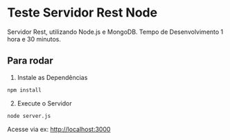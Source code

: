 # Teste Servidor Rest Node

Servidor Rest, utilizando Node.js e MongoDB.
Tempo de Desenvolvimento 1 hora e 30 minutos.

## Para rodar

1. Instale as Dependências

```bash
npm install
```

2. Execute o Servidor

```bash
node server.js
```

Acesse via ex: <http://localhost:3000>
